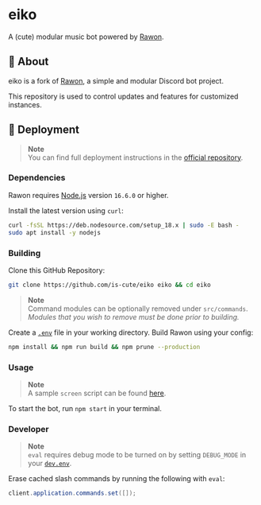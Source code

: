 # eiko

A (cute) modular music bot powered by [Rawon](https://github.com/Clytage/rawon).

## 📃 About

eiko is a fork of [Rawon](https://github.com/Clytage/rawon), a simple and modular Discord bot project.

This repository is used to control updates and features for customized instances.

## 🌠 Deployment

> **Note**  
> You can find full deployment instructions in the [official repository](https://github.com/Clytage/rawon).

### Dependencies

Rawon requires [Node.js](https://nodejs.org) version `16.6.0` or higher.

Install the latest version using `curl`:

```sh
curl -fsSL https://deb.nodesource.com/setup_18.x | sudo -E bash -
sudo apt install -y nodejs
```

### Building

Clone this GitHub Repository:

```sh
git clone https://github.com/is-cute/eiko eiko && cd eiko
```

> **Note**  
> Command modules can be optionally removed under `src/commands`. *Modules that you wish to remove must be done prior to building.*

Create a [`.env`](./.env_example) file in your working directory. Build Rawon using your config:

```sh
npm install && npm run build && npm prune --production
```

### Usage

> **Note**  
> A sample `screen` script can be found [here](./start_eiko.sh_example).

To start the bot, run `npm start` in your terminal.

### Developer

> **Note**  
> `eval` requires debug mode to be turned on by setting `DEBUG_MODE` in your [`dev.env`](./dev.env_example).

Erase cached slash commands by running the following with `eval`:

```java
client.application.commands.set([]);
```
